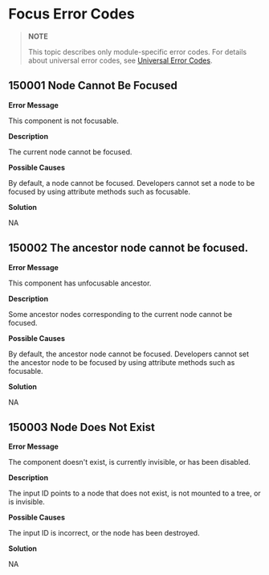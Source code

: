 # Focus Error Codes

> **NOTE**
>
> This topic describes only module-specific error codes. For details about universal error codes, see [Universal Error Codes](../errorcode-universal.md).

## 150001 Node Cannot Be Focused

**Error Message**

This component is not focusable.

**Description**

The current node cannot be focused.

**Possible Causes**

By default, a node cannot be focused. Developers cannot set a node to be focused by using attribute methods such as focusable.

**Solution**

NA

## 150002 The ancestor node cannot be focused.

**Error Message**

This component has unfocusable ancestor.

**Description**

Some ancestor nodes corresponding to the current node cannot be focused.

**Possible Causes**

By default, the ancestor node cannot be focused. Developers cannot set the ancestor node to be focused by using attribute methods such as focusable.

**Solution**

NA

## 150003 Node Does Not Exist

**Error Message**

The component doesn't exist, is currently invisible, or has been disabled.

**Description**

The input ID points to a node that does not exist, is not mounted to a tree, or is invisible.

**Possible Causes**

The input ID is incorrect, or the node has been destroyed.

**Solution**

NA
